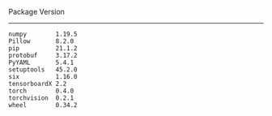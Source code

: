 Package      Version
------------ -------
```
numpy        1.19.5
Pillow       8.2.0
pip          21.1.2
protobuf     3.17.2
PyYAML       5.4.1
setuptools   45.2.0
six          1.16.0
tensorboardX 2.2
torch        0.4.0
torchvision  0.2.1
wheel        0.34.2
```
